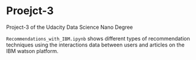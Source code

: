 # Proejct-3
Project-3 of the Udacity Data Science Nano Degree

`Recommendations_with_IBM.ipynb` shows different types of recommendation techniques
using the interactions data between users and articles on the IBM watson platform.
